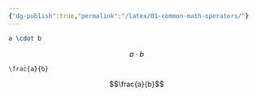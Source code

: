 ```yaml
---
{"dg-publish":true,"permalink":"/latex/01-common-math-operators/"}
---
```



```latex
a \cdot b
```
$$a \cdot b$$

```latex
\frac{a}{b}
```
$$\frac{a}{b}$$